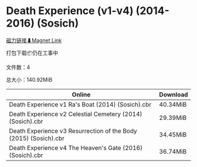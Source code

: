 # Death Experience (v1-v4) (2014-2016) (Sosich)

[磁力链接⬇Magnet Link](magnet:?xt=urn:btih:ead0ec0492bae0ab9bd55729e13e95e0c0f883c9&dn=Death%20Experience%20%28v1-v4%29%20%282014-2016%29%20%28Sosich%29)

打包下载📦仍在工事中

文件数：4

总大小：140.92MiB

Online | Download
--- | ---
Death Experience v1 Ra's Boat (2014) (Sosich).cbr | 40.34MiB
Death Experience v2 Celestial Cemetery (2014) (Sosich).cbr | 29.39MiB
Death Experience v3 Resurrection of the Body (2015) (Sosich).cbr | 34.45MiB
Death Experience v4 The Heaven's Gate (2016) (Sosich).cbr | 36.74MiB
